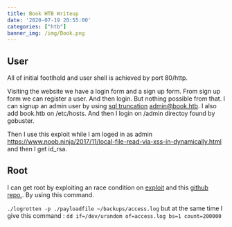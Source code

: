 ```yaml
---
title: Book HTB Writeup
date: '2020-07-19 20:55:00'
categories: ["htb"]
banner_img: /img/Book.png
---
```


## User

All of initial footlhold and user shell is achieved by port 80/http. 

Visiting the website we have a login form and a sign up form. From sign up form we can register a user. And then login.
But nothing possible from that. I can signup an admin user by using [sql truncation](https://blog.lucideus.com/2018/03/sql-truncation-attack-2018-lucideus.html)
admin@book.htb. I also add book.htb on /etc/hosts. And then I login on /admin directoy found by gobuster.

Then I use this exploit while I am loged in as admin https://www.noob.ninja/2017/11/local-file-read-via-xss-in-dynamically.html and then I get id_rsa. 


## Root

I can get root by exploiting an race condition on [exploit](https://www.exploit-db.com/exploits/47466) and this [github repo.](https://github.com/whotwagner/logrotten). By using this command. 

`./logrotten -p ./payloadfile ~/backups/access.log` but at the same time I give this command : `dd if=/dev/urandom of=access.log bs=1 count=200000`
